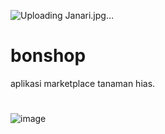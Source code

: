 ![Uploading Janari.jpg…]()
# bonshop

aplikasi marketplace tanaman hias.
#
![image](https://user-images.githubusercontent.com/80303709/162498126-eb24b4cb-52e0-47ba-87dc-3e3ac5380876.png)


